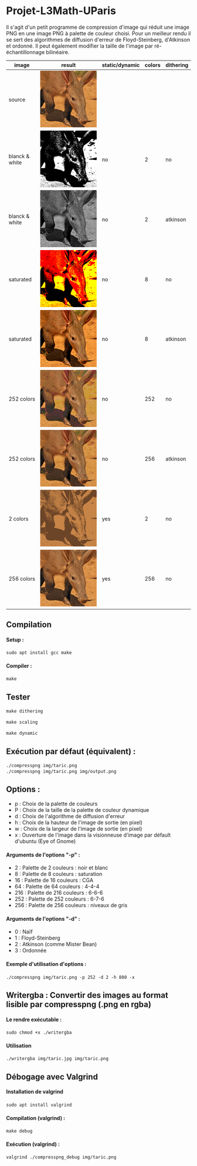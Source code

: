 # Projet-L3Math-UParis

Il s'agit d'un petit programme de compression d'image qui réduit une image PNG en une image PNG à palette de couleur choisi. Pour un meilleur rendu il se sert des algorithmes de diffusion d'erreur de Floyd-Steinberg, d'Atkinson et ordonné. Il peut également modifier la taille de l'image par ré-échantillonnage bilinéaire.

| image | result | static/dynamic | colors | dithering |
| --- | --- | --- | --- | --- |
| source |  ![aardvark.png](samples/aardvark.png) | | | |
| blanck & white |  ![sample_static_2.png](samples/sample_static_2.png) | no | 2 | no |
| blanck & white |  ![sample_static_2_atkinson.png](samples/sample_static_2_atkinson.png) | no | 2 | atkinson |
| saturated |  ![sample_static_8.png](samples/sample_static_8.png) | no | 8 | no |
| saturated |  ![sample_static_8_atkinson.png](samples/sample_static_8_atkinson.png) | no | 8 | atkinson |
| 252 colors |  ![sample_static_252.png](samples/sample_static_252.png) | no | 252 | no |
| 252 colors  |  ![sample_static_252_atkinson.png](samples/sample_static_252_atkinson.png) | no | 256 | atkinson
| 2 colors  |  ![sample_dynamic_2.png](samples/sample_dynamic_2.png) | yes | 2 | no |
| 256 colors  |  ![sample_dynamic_256.png](samples/sample_dynamic_256.png) | yes | 256 | no |

## Compilation
#### Setup : 
```
sudo apt install gcc make
```
#### Compiler : 
```
make
```
## Tester
```
make dithering
```
```
make scaling
```
```
make dynamic
```
## Exécution par défaut (équivalent) : 
```
./compresspng img/taric.png
./compresspng img/taric.png img/output.png
```
## Options :
 * p : Choix de la palette de couleurs
 * P : Choix de la taille de la palette de couleur dynamique
 * d : Choix de l'algorithme de diffusion d'erreur
 * h : Choix de la hauteur de l'image de sortie (en pixel)
 * w : Choix de la largeur de l'image de sortie (en pixel)
 * x : Ouverture de l'image dans la visionneuse d'image par défault d'ubuntu (Eye of Gnome)
#### Arguments de l'options "-p" :
  * 2 : Palette de 2 couleurs : noir et blanc
  * 8 : Palette de 8 couleurs : saturation
  * 16 : Palette de 16 couleurs : CGA
  * 64 : Palette de 64 couleurs : 4-4-4
  * 216 : Palette de 216 couleurs : 6-6-6
  * 252 : Palette de 252 couleurs : 6-7-6
  * 256 : Palette de 256 couleurs : niveaux de gris
#### Arguments de l'options "-d" :
  * 0 : Naïf
  * 1 : Floyd-Steinberg
  * 2 : Atkinson (comme Mister Bean)
  * 3 : Ordonnée 
#### Exemple d'utilisation d'options :
```
./compresspng img/taric.png -p 252 -d 2 -h 800 -x
```
## Writergba : Convertir des images au format lisible par compresspng (.png en rgba)
#### Le rendre exécutable :
```
sudo chmod +x ./writergba
```
#### Utilisation
```
./writergba img/taric.jpg img/taric.png
```
## Débogage avec Valgrind
#### Installation de valgrind
```
sudo apt install valgrind
```
#### Compilation (valgrind) : 
```
make debug
```
#### Exécution (valgrind) : 
```
valgrind ./compresspng_debug img/taric.png
```
